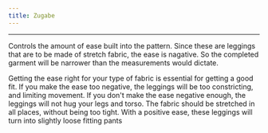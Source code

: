 ```yaml
---
title: Zugabe
---
```


***

Controls the amount of ease built into the pattern. Since these are leggings that are to be made of stretch fabric,
the ease is nagative. So the completed garment will be narrower than the measurements would dictate.

<Note>
Getting the ease right for your type of fabric is essential for getting a good fit. If you make the ease 
too negative, the leggings will be too constricting, and limiting movement. If you don't make the ease
negative enough, the leggings will not hug your legs and torso. The fabric should be stretched in all
places, without being too tight.
</Note>

<Note>
With a positive ease, these leggings will turn into slightly loose fitting pants
</Note>
